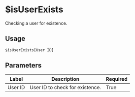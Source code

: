 # $isUserExists
Checking a user for existence.

## Usage
```py
$isUserExists[User ID]
```

## Parameters
| Label | Description | Required |
| ----- | ----------- | -------- |
| User ID | User ID to check for existence. | True |